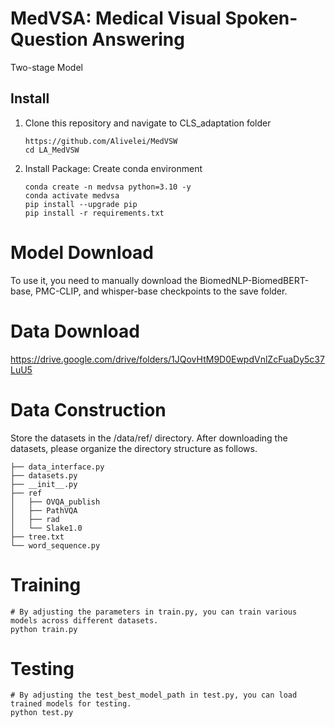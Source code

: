 # MedVSA: Medical Visual Spoken-Question Answering
Two-stage Model

## Install

1. Clone this repository and navigate to CLS_adaptation folder

   ```
   https://github.com/Alivelei/MedVSW
   cd LA_MedVSW
   ```

   

2. Install Package: Create conda environment

   ```
   conda create -n medvsa python=3.10 -y
   conda activate medvsa
   pip install --upgrade pip
   pip install -r requirements.txt
   ```



# Model Download
To use it, you need to manually download the BiomedNLP-BiomedBERT-base, PMC-CLIP, and whisper-base checkpoints to the save folder.


# Data Download

https://drive.google.com/drive/folders/1JQovHtM9D0EwpdVnlZcFuaDy5c37LuU5


# Data Construction 

Store the datasets in the /data/ref/ directory. After downloading the datasets, please organize the directory structure as follows.

```
├── data_interface.py
├── datasets.py
├── __init__.py
├── ref 
│   ├── OVQA_publish
│   ├── PathVQA
│   ├── rad 
│   └── Slake1.0
├── tree.txt
└── word_sequence.py
```





# Training

```
# By adjusting the parameters in train.py, you can train various models across different datasets.
python train.py
```



# Testing

```
# By adjusting the test_best_model_path in test.py, you can load trained models for testing.
python test.py
```

